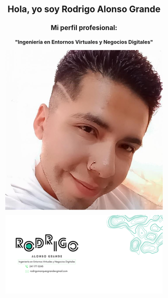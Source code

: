 <h1 align="center"> Hola, yo soy Rodrigo Alonso Grande</h1>
<h2 align="center">Mi perfil profesional:</h2>
<h3 align="center">"Ingeniería en Entornos Virtuales y Negocios Digitales"</h3>

<p align="center"> <img src="https://github.com/RodriMalek/RodriMalek/blob/main/438224005_3539836402947006_1055366179633385065_n.jpg" /> </p>

<p align="left"> <img src="https://github.com/RodriMalek/RodriMalek/blob/main/banner.jpg" /> </p>
<!--
**RodriMalek/RodriMalek** is a ✨ _special_ ✨ repository because its `README.md` (this file) appears on your GitHub profile.

Here are some ideas to get you started:

- 🔭 I’m currently working on ...
- 🌱 I’m currently learning ...
- 👯 I’m looking to collaborate on ...
- 🤔 I’m looking for help with ...
- 💬 Ask me about ...
- 📫 How to reach me: ...
- 😄 Pronouns: ...
- ⚡ Fun fact: ...
-->
